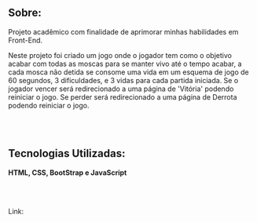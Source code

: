 <h2>Sobre:</h2>

<p>Projeto acadêmico com finalidade de aprimorar minhas habilidades em Front-End.</p>

<p>Neste projeto foi criado um jogo onde o jogador tem como o objetivo acabar com todas as moscas para se manter vivo até o tempo acabar, a cada mosca não detida se consome uma vida em um esquema de jogo de 60 segundos, 3 dificuldades, e 3 vidas para cada partida iniciada. Se o jogador vencer será redirecionado a uma página de 'Vitória' podendo reiniciar o jogo. Se perder será redirecionado a uma página de Derrota podendo reiniciar o jogo. </p>
<br><br>

<h2>Tecnologias Utilizadas:</h2>

<p style="font-weight: bold;">HTML, CSS, BootStrap e JavaScript</p><br><br>

<p>Link:</p>